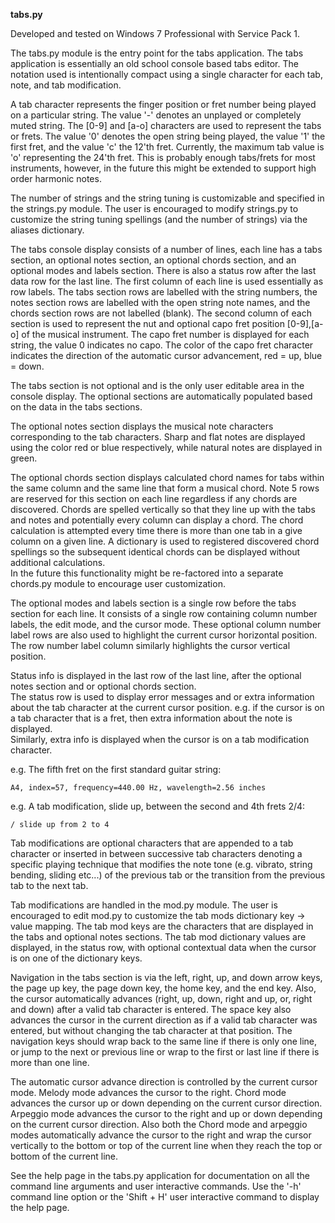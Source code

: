 **tabs.py**

Developed and tested on Windows 7 Professional with Service Pack 1. 

The tabs.py module is the entry point for the tabs application.  The tabs application is essentially an old school console 
based tabs editor.  The notation used is intentionally compact using a single character for each tab, note, and tab 
modification.  

A tab character represents the finger position or fret number being played on a particular string.  The value '-' denotes an 
unplayed or completely muted string.  The [0-9] and [a-o] characters are used to represent the tabs or frets.  The value '0' 
denotes the open string being played, the value '1' the first fret, and the value 'c' the 12'th fret.  Currently, the maximum 
tab value is 'o' representing the 24'th fret.  This is probably enough tabs/frets for most instruments, however, in the future 
this might be extended to support high order harmonic notes.

The number of strings and the string tuning is customizable and specified in the strings.py module.  The user is encouraged to 
modify strings.py to customize the string tuning spellings (and the number of strings) via the aliases dictionary.

The tabs console display consists of a number of lines, each line has a tabs section, an optional notes section, an optional 
chords section, and an optional modes and labels section.  There is also a status row after the last data row for the last 
line.  The first column of each line is used essentially as row labels.  The tabs section rows are labelled with the string 
numbers, the notes section rows are labelled with the open string note names, and the chords section rows are not labelled 
(blank).  The second column of each section is used to represent the nut and optional capo fret position [0-9],[a-o] of the 
musical instrument.  The capo fret number is displayed for each string, the value 0 indicates no capo.  The color of the capo 
fret character indicates the direction of the automatic cursor advancement, red = up, blue = down.

The tabs section is not optional and is the only user editable area in the console display.  The optional sections are 
automatically populated based on the data in the tabs sections.  

The optional notes section displays the musical note characters corresponding to the tab characters.  Sharp and flat notes are 
displayed using the color red or blue respectively, while natural notes are displayed in green.

The optional chords section displays calculated chord names for tabs within the same column and the same line that form a 
musical chord.  Note 5 rows are reserved for this section on each line regardless if any chords are discovered.  Chords are 
spelled vertically so that they line up with the tabs and notes and potentially every column can display a chord.  The chord 
calculation is attempted every time there is more than one tab in a give column on a given line.  A dictionary is used to 
registered discovered chord spellings so the subsequent identical chords can be displayed without additional calculations.  
In the future this functionality might be re-factored into a separate chords.py module to encourage user customization.

The optional modes and labels section is a single row before the tabs section for each line.  It consists of a single row 
containing column number labels, the edit mode, and the cursor mode.  These optional column number label rows are also used 
to highlight the current cursor horizontal position.  The row number label column similarly highlights the cursor vertical 
position.

Status info is displayed in the last row of the last line, after the optional notes section and or optional chords section.  
The status row is used to display error messages and or extra information about the tab character at the current cursor 
position.  e.g. if the cursor is on a tab character that is a fret, then extra information about the note is displayed.  
Similarly, extra info is displayed when the cursor is on a tab modification character.

e.g. The fifth fret on the first standard guitar string:
```
A4, index=57, frequency=440.00 Hz, wavelength=2.56 inches
```
e.g. A tab modification, slide up, between the second and 4th frets 2/4:
```
/ slide up from 2 to 4
```

Tab modifications are optional characters that are appended to a tab character or inserted in between successive tab 
characters denoting a specific playing technique that modifies the note tone (e.g. vibrato, string bending, sliding etc...) 
of the previous tab or the transition from the previous tab to the next tab.

Tab modifications are handled in the mod.py module.  The user is encouraged to edit mod.py to customize the tab mods 
dictionary key -> value mapping.  The tab mod keys are the characters that are displayed in the tabs and optional notes 
sections.  The tab mod dictionary values are displayed, in the status row, with optional contextual data when the cursor 
is on one of the dictionary keys.

Navigation in the tabs section is via the left, right, up, and down arrow keys, the page up key, the page down key, the home 
key, and the end key.  Also, the cursor automatically advances (right, up, down, right and up, or, right and down) after a 
valid tab character is entered.  The space key also advances the cursor in the current direction as if a valid tab character 
was entered, but without changing the tab character at that position.  The navigation keys should wrap back to the same line 
if there is only one line, or jump to the next or previous line or wrap to the first or last line if there is more than one 
line.

The automatic cursor advance direction is controlled by the current cursor mode.  Melody mode advances the cursor to the 
right.  Chord mode advances the cursor up or down depending on the current cursor direction.  Arpeggio mode advances the 
cursor to the right and up or down depending on the current cursor direction.  Also both the Chord mode and arpeggio modes 
automatically advance the cursor to the right and wrap the cursor vertically to the bottom or top of the current line when 
they reach the top or bottom of the current line.

See the help page in the tabs.py application for documentation on all the command line arguments and user interactive 
commands.  Use the '-h' command line option or the 'Shift + H' user interactive command to display the help page.
